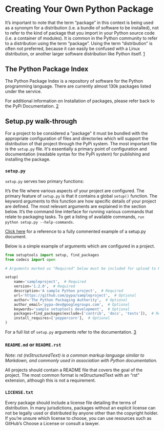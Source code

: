 # Creating Your Own Python Package

It’s important to note that the term “package” in this context is being used as a synonym for a distribution (i.e. a bundle of software to be installed), not to refer to the kind of package that you import in your Python source code (i.e. a container of modules). It is common in the Python community to refer to a distribution using the term “package”. Using the term “distribution” is often not preferred, because it can easily be confused with a Linux distribution, or another larger software distribution like Python itself. [1](https://packaging.python.org/tutorials/installing-packages/)


## The Python Package Index
The Python Package Index is a repository of software for the Python programming language. There are currently almost 130k packages listed under the service.

For additional information on Installation of packages, please refer back to the PyPi Documentation. [2](https://packaging.python.org/tutorials/installing-packages/#use-pip-for-installing)

## Setup.py walk-through
For a project to be considered a "package" it must be bundled with the appropriate configuration of files and directories which will support the distribution of that project through the PyPi system. The most important file is the `setup.py` file. It's essentially a primary point of configuration and documentation (readable syntax for the PyPi system) for publishing and installing the package.

### `setup.py`
`setup.py` serves two primary functions:

It’s the file where various aspects of your project are configured. The primary feature of `setup.py` is that it contains a global `setup()` function. The keyword arguments to this function are how specific details of your project are defined. The most relevant arguments are explained in the section below.
It’s the command line interface for running various commands that relate to packaging tasks. To get a listing of available commands, `run python setup.py --help-commands`.

[Click here](https://github.com/pypa/sampleproject/blob/master/setup.py) for a reference to a fully commented example of a setup.py document.

Below is a simple example of arguments which are configured in a project.

```python
from setuptools import setup, find_packages
from codecs import open

# Arguments marked as "Required" below must be included for upload to PyPI.

setup(
    name='sampleproject',  # Required
    version='1.2.0',  # Required
    description='A sample Python project',  # Required
    url='https://github.com/pypa/sampleproject',  # Optional
    author='The Python Packaging Authority',  # Optional
    author_email='pypa-dev@googlegroups.com',  # Optional
    keywords='sample setuptools development',  # Optional
    packages=find_packages(exclude=['contrib', 'docs', 'tests']),  # Required
    install_requires=['peppercorn'],  # Optional
)
```

For a full list of `setup.py` arguments refer to the documentation. [3](https://packaging.python.org/tutorials/distributing-packages/#setup-args)

### `README.md` or `README.rst`
_Note: rst (reStructuredText) is a common markup language similar to Markdown, and commonly used in association with Python documentation._

All projects should contain a README file that covers the goal of the project. The most common format is reStructuredText with an “rst” extension, although this is not a requirement.

### `LICENSE.txt`
Every package should include a license file detailing the terms of distribution. In many jurisdictions, packages without an explicit license can not be legally used or distributed by anyone other than the copyright holder. If you’re unsure which license to choose, you can use resources such as GitHub’s Choose a License or consult a lawyer.
